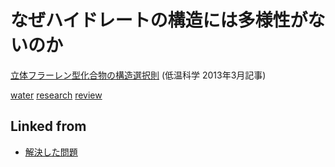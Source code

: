 # なぜハイドレートの構造には多様性がないのか

[立体フラーレン型化合物の構造選択則](https://eprints.lib.hokudai.ac.jp/dspace/handle/2115/52369) (低温科学 2013年3月記事)



[water](water.md) [research](research.md) [review](review.md)



## Linked from

* [解決した問題](解決した問題.md)

